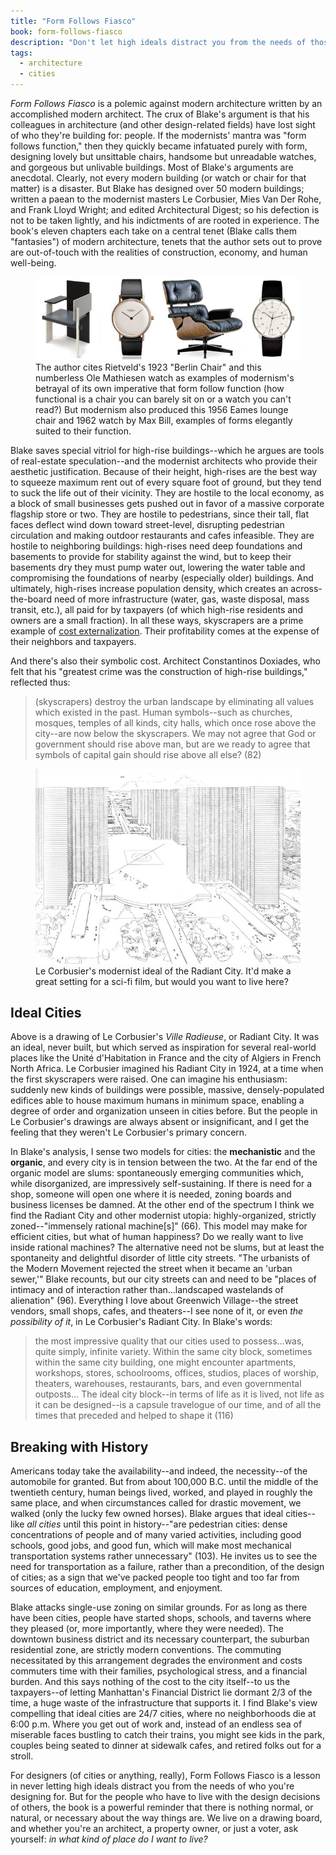 ```yaml
---
title: "Form Follows Fiasco"
book: form-follows-fiasco
description: "Don't let high ideals distract you from the needs of those you're designing for."
tags:
  - architecture
  - cities
---
```


*Form Follows Fiasco* is a polemic against modern architecture written by an accomplished modern architect. The crux of Blake's argument is that his colleagues in architecture (and other design-related fields) have lost sight of who they're building for: people. If the modernists' mantra was "form follows function," then they quickly became infatuated purely with form, designing lovely but unsittable chairs, handsome but unreadable watches, and gorgeous but unlivable buildings. Most of Blake's arguments are anecdotal. Clearly, not every modern building (or watch or chair for that matter) is a disaster. But Blake has designed over 50 modern buildings; written a paean to the modernist masters Le Corbusier, Mies Van Der Rohe, and Frank Lloyd Wright; and edited Architectural Digest; so his defection is not to be taken lightly, and his indictments  of are rooted in experience. The book's eleven chapters each take on a central tenet (Blake calls them "fantasies") of modern architecture, tenets that the author sets out to prove are out-of-touch with the realities of construction, economy, and human well-being.

<figure>
  <img src="/img/modern_examples.jpg" alt="Some, but not all, modern artifacts remain true to the dictate that form should follow function.">
  <figcaption> The author cites Rietveld's 1923 "Berlin Chair" and this numberless Ole Mathiesen watch as examples of modernism's betrayal of its own imperative that form follow function (how functional is a chair you can barely sit on or a watch you can't read?) But modernism also produced this 1956 Eames lounge chair and 1962 watch by Max Bill, examples of forms elegantly suited to their function.</figcaption>
</figure>

Blake saves special vitriol for high-rise buildings--which he argues are tools of real-estate speculation--and the modernist architects who provide their aesthetic justification. Because of their height, high-rises are the best way to squeeze maximum rent out of every square foot of ground, but they tend to suck the life out of their vicinity. They are hostile to the local economy, as a block of small businesses gets pushed out in favor of a massive corporate flagship store or two. They are hostile to pedestrians, since their tall, flat faces deflect wind down toward street-level, disrupting pedestrian circulation and making outdoor restaurants and cafes infeasible. They are hostile to neighboring buildings: high-rises need deep foundations and basements to provide for stability against the wind, but to keep their basements dry they must pump water out, lowering the water table and compromising the foundations of nearby (especially older) buildings. And ultimately, high-rises increase population density, which creates an across-the-board need of more infrastructure (water, gas, waste disposal, mass transit, etc.), all paid for by taxpayers (of which high-rise residents and owners are a small fraction). In all these ways, skyscrapers are a prime example of [cost externalization](http://en.wikipedia.org/wiki/Cost_externalizing). Their profitability comes at the expense of their neighbors and taxpayers.

And there's also their symbolic cost. Architect Constantinos Doxiades, who felt that his "greatest crime was the construction of high-rise buildings," reflected thus:

> (skyscrapers) destroy the urban landscape by eliminating all values which existed in the past. Human symbols--such as churches, mosques, temples of all kinds, city halls, which once rose above the city--are now below the skyscrapers. We may not agree that God or government should rise above man, but are we ready to agree that symbols of capital gain should rise above all else? (82)

<figure>
  <img src="/img/radiant_city_center.jpg" alt="the center of Le Corbusier's Radiant City. It is designed to accommodate helicopters and cars quite well...people, not so much.">
  <figcaption>Le Corbusier's modernist ideal of the Radiant City. It'd make a great setting for a sci-fi film, but would you want to live here?</figcaption>
</figure>

## Ideal Cities

Above is a drawing of Le Corbusier's <i lang="fr" title="Radiant City">Ville Radieuse</i>, or Radiant City. It was an ideal, never built, but which served as inspiration for several real-world places like the Unité d'Habitation in France and the city of Algiers in French North Africa. Le Corbusier imagined his Radiant City in 1924, at a time when the first skyscrapers were raised. One can imagine his enthusiasm: suddenly new kinds of buildings were possible, massive, densely-populated edifices able to house maximum humans in minimum space, enabling a degree of order and organization unseen in cities before. But the people in Le Corbusier's drawings are always absent or insignificant, and I get the feeling that they weren't Le Corbusier's primary concern.

In Blake's analysis, I sense two models for cities: the **mechanistic** and the **organic**, and every city is in tension between the two. At the far end of the organic model are slums: spontaneously emerging communities which, while disorganized, are impressively self-sustaining. If there is need for a shop, someone will open one where it is needed, zoning boards and business licenses be damned. At the other end of the spectrum I think we find the Radiant City and other modernist utopia: highly-organized, strictly zoned--"immensely rational machine[s]" (66). This model may make for efficient cities, but what of human happiness? Do we really want to live inside rational machines? The alternative need not be slums, but at least the spontaneity and delightful disorder of little city streets. "The urbanists of the Modern Movement rejected the street when it became an 'urban sewer,'" Blake recounts, but our city streets can and need to be "places of intimacy and of interaction rather than...landscaped wastelands of alienation" (96). Everything I love about Greenwich Village--the street vendors, small shops, cafes, and theaters--I see none of it, or even *the possibility of it*, in Le Corbusier's Radiant City. In Blake's words:

> the most impressive quality that our cities used to possess...was, quite simply, infinite variety. Within the same city block, sometimes within the same city building, one might encounter apartments, workshops, stores, schoolrooms, offices, studios, places of worship, theaters, warehouses, restaurants, bars, and even governmental outposts... The ideal city block--in terms of life as it is lived, not life as it can be designed--is a capsule travelogue of our time, and of all the times that preceded and helped to shape it (116)

## Breaking with History

Americans today take the availability--and indeed, the necessity--of the automobile for granted. But from about 100,000 B.C. until the middle of the twentieth century, human beings lived, worked, and played in roughly the same place, and when circumstances called for drastic movement, we walked (only the lucky few owned horses). Blake argues that ideal cities--like *all cities* until this point in history--"are pedestrian cities: dense concentrations of people and of many varied activities, including good schools, good jobs, and good fun, which will make most mechanical transportation systems rather unnecessary" (103). He invites us to see the need for transportation as a failure, rather than a precondition, of the design of cities; as a sign that we've packed people too tight and too far from sources of education, employment, and enjoyment.

Blake attacks single-use zoning on similar grounds. For as long as there have been cities, people have started shops, schools, and taverns where they pleased (or, more importantly, where they were needed). The downtown business district and its necessary counterpart, the suburban residential zone, are strictly modern conventions. The commuting necessitated by this arrangement degrades the environment and costs commuters time with their families, psychological stress, and a financial burden. And this says nothing of the cost to the city itself--to us the taxpayers--of letting Manhattan's Financial District lie dormant 2/3 of the time, a huge waste of the infrastructure that supports it. I find Blake's view compelling that ideal cities are 24/7 cities, where no neighborhoods die at 6:00 p.m. Where you get out of work and, instead of an endless sea of miserable faces bustling to catch their trains, you might see kids in the park, couples being seated to dinner at sidewalk cafes, and retired folks out for a stroll.

For designers (of cities or anything, really), Form Follows Fiasco is a lesson in never letting high ideals distract you from the needs of who you're designing for. But for the people who have to live with the design decisions of others, the book is a powerful reminder that there is nothing normal, or natural, or necessary about the way things are. We live on a drawing board, and whether you're an architect, a property owner, or just a voter, ask yourself: *in what kind of place do I want to live?*

